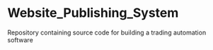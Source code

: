 # Website_Publishing_System
Repository containing source code for building a trading automation software
